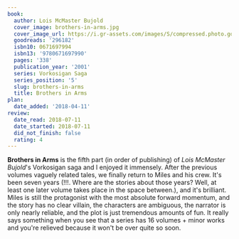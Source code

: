 ```yaml
---
book:
  author: Lois McMaster Bujold
  cover_image: brothers-in-arms.jpg
  cover_image_url: https://i.gr-assets.com/images/S/compressed.photo.goodreads.com/books/1353351698l/296182._SX98_.jpg
  goodreads: '296182'
  isbn10: 0671697994
  isbn13: '9780671697990'
  pages: '338'
  publication_year: '2001'
  series: Vorkosigan Saga
  series_position: '5'
  slug: brothers-in-arms
  title: Brothers in Arms
plan:
  date_added: '2018-04-11'
review:
  date_read: 2018-07-11
  date_started: 2018-07-11
  did_not_finish: false
  rating: 4
---
```


**Brothers in Arms** is the fifth part (in order of publishing) of *Lois McMaster Bujold*'s Vorkosigan saga and I enjoyed it immensely. After the previous volumes vaguely related tales, we finally return to Miles and his crew. It's been seven years (!!!. Where are the stories about those years? Well, at least one later volume takes place in the space between.), and it's brilliant. Miles is still the protagonist with the most absolute forward momentum, and the story has no clear villain, the characters are ambiguous, the narrator is only nearly reliable, and the plot is just tremendous amounts of fun. It really says something when you see that a series has 16 volumes + minor works and you're relieved because it won't be over quite so soon.
